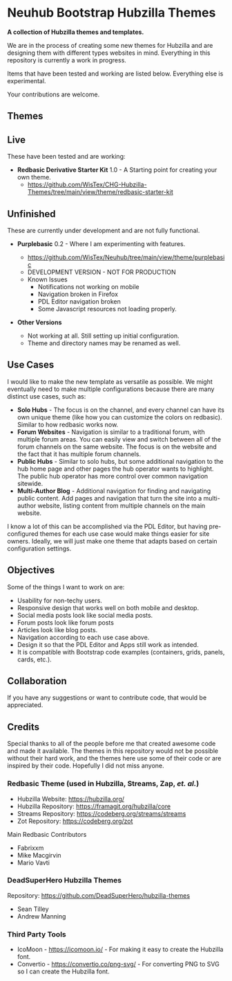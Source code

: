 # Neuhub Bootstrap Hubzilla Themes
**A collection of Hubzilla themes and templates.**

We are in the process of creating some new themes for Hubzilla and are designing them with different types websites in mind. Everything in this repository is currently a work in progress. 

Items that have been tested and working are listed below. Everything else is experimental.

Your contributions are welcome.

## Themes

## Live

These have been tested and are working:

- **Redbasic Derivative Starter Kit** 1.0 - A Starting point for creating your own theme.
  - https://github.com/WisTex/CHG-Hubzilla-Themes/tree/main/view/theme/redbasic-starter-kit

## Unfinished

These are currently under development and are not fully functional.

- **Purplebasic** 0.2 - Where I am experimenting with features.
  - https://github.com/WisTex/Neuhub/tree/main/view/theme/purplebasic
  - DEVELOPMENT VERSION - NOT FOR PRODUCTION
  - Known Issues
    - Notifications not working on mobile
    - Navigation broken in Firefox
    - PDL Editor navigation broken
    - Some Javascript resources not loading properly.

- **Other Versions**
  - Not working at all. Still setting up initial configuration.
  - Theme and directory names may be renamed as well.

## Use Cases

I would like to make the new template as versatile as possible. We might eventually need to make multiple configurations because there are many distinct use cases, such as:

* **Solo Hubs** - The focus is on the channel, and every channel can have its own unique theme (like how you can customize the colors on redbasic). Similar to how redbasic works now.
* **Forum Websites** - Navigation is similar to a traditional forum, with multiple forum areas. You can easily view and switch between all of the forum channels on the same website. The focus is on the website and the fact that it has multiple forum channels.
* **Public Hubs** - Similar to solo hubs, but some additional navigation to the hub home page and other pages the hub operator wants to highlight. The public hub operator has more control over common navigation sitewide.
* **Multi-Author Blog** - Additional navigation for finding and navigating public content. Add pages and navigation that turn the site into a multi-author website, listing content from multiple channels on the main website.

I know a lot of this can be accomplished via the PDL Editor, but having pre-configured themes for each use case would make things easier for site owners. Ideally, we will just make one theme that adapts based on certain configuration settings.

## Objectives

Some of the things I want to work on are:

* Usability for non-techy users.
* Responsive design that works well on both mobile and desktop.
* Social media posts look like social media posts.
* Forum posts look like forum posts
* Articles look like blog posts.
* Navigation according to each use case above.
* Design it so that the PDL Editor and Apps still work as intended.
* It is compatible with Bootstrap code examples (containers, grids, panels, cards, etc.).

## Collaboration 

If you have any suggestions or want to contribute code, that would be appreciated.

## Credits

Special thanks to all of the people before me that created awesome code and made it available. The themes in this repository would not be possible without their hard work, and the themes here use some of their code or are inspired by their code. Hopefully I did not miss anyone.

### Redbasic Theme (used in Hubzilla, Streams, Zap, <i>et. al.</i>)

- Hubzilla Website: https://hubzilla.org/
- Hubzilla Repository: https://framagit.org/hubzilla/core
- Streams Repository: https://codeberg.org/streams/streams
- Zot Repository: https://codeberg.org/zot

Main Redbasic Contributors

- Fabrixxm
- Mike Macgirvin
- Mario Vavti

### DeadSuperHero Hubzilla Themes

Repository: https://github.com/DeadSuperHero/hubzilla-themes

- Sean Tilley
- Andrew Manning

### Third Party Tools

- IcoMoon - https://icomoon.io/ - For making it easy to create the Hubzilla font.
- Convertio -  https://convertio.co/png-svg/ - For converting PNG to SVG so I can create the Hubzilla font.
